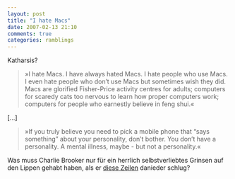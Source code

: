```yaml
---
layout: post
title: "I hate Macs"
date: 2007-02-13 21:10
comments: true
categories: ramblings
---
```


Katharsis?

>»I hate Macs. I have always hated Macs. I hate people who use Macs. I even hate people who don’t use Macs but sometimes wish they did. Macs are glorified Fisher-Price activity centres for adults; computers for scaredy cats too nervous to learn how proper computers work; computers for people who earnestly believe in feng shui.«

[...]

>»If you truly believe you need to pick a mobile phone that “says something” about your personality, don’t bother. You don’t have a personality. A mental illness, maybe - but not a personality.«

Was muss Charlie Brooker nur für ein herrlich selbstverliebtes Grinsen auf den Lippen gehabt haben, als er [diese Zeilen](http://www.guardian.co.uk/commentisfree/2007/feb/05/comment.media "The Guardian: I hate Macs") danieder schlug?